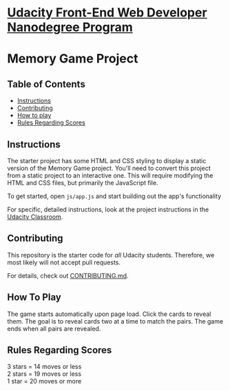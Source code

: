 # [Udacity Front-End Web Developer Nanodegree Program](https://in.udacity.com/course/front-end-web-developer-nanodegree--nd001)
# Memory Game Project

## Table of Contents

* [Instructions](#instructions)
* [Contributing](#contributing)
* [How to play](#howtoplay)
* [Rules Regarding Scores](#rulesregardingscores)

## Instructions

The starter project has some HTML and CSS styling to display a static version of the Memory Game project. You'll need to convert this project from a static project to an interactive one. This will require modifying the HTML and CSS files, but primarily the JavaScript file.

To get started, open `js/app.js` and start building out the app's functionality

For specific, detailed instructions, look at the project instructions in the [Udacity Classroom](https://classroom.udacity.com/me).

## Contributing

This repository is the starter code for _all_ Udacity students. Therefore, we most likely will not accept pull requests.

For details, check out [CONTRIBUTING.md](CONTRIBUTING.md).
## How To Play
The game starts automatically upon page load. Click the cards to reveal them. The goal is to reveal
cards two at a time to match the pairs. The game ends when all pairs are revealed.

## Rules Regarding Scores
3 stars = 14 moves or less  
2 stars = 19 moves or less  
1 star = 20 moves or more